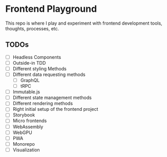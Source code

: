 # Frontend Playground

This repo is where I play and experiment with frontend development tools, thoughts, processes, etc.

## TODOs

- [ ] Headless Components
- [ ] Outside-in TDD
- [ ] Different styling Methods
- [ ] Different data requesting methods
  - [ ] GraphQL
  - [ ] tRPC
- [ ] Immutable.js
- [ ] Different state management methods
- [ ] Different rendering methods
- [ ] Right initial setup of the frontend project
- [ ] Storybook
- [ ] Micro frontends
- [ ] WebAssembly
- [ ] WebGPU
- [ ] PWA
- [ ] Monorepo
- [ ] Visualization